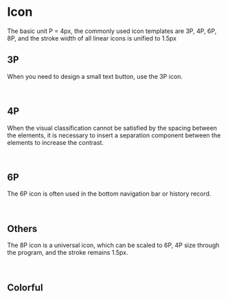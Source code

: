 # Icon

The basic unit P = 4px, the commonly used icon templates are 3P, 4P, 6P, 8P, and the stroke width of all linear icons is unified to 1.5px

## 3P

When you need to design a small text button, use the 3P icon.

<icons type="3p" />

<br>

## 4P

When the visual classification cannot be satisfied by the spacing between the elements, it is necessary to insert a separation component between the elements to increase the contrast.

<icons type="4p" />

<br>

## 6P

The 6P icon is often used in the bottom navigation bar or history record.

<icons type="6p" />

<br>

## Others

The 8P icon is a universal icon, which can be scaled to 6P, 4P size through the program, and the stroke remains 1.5px.

<icons type="8p" />

<br>

## Colorful

<icons type="colorful" />

<br>
